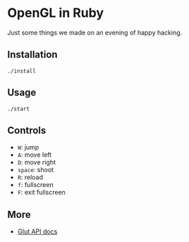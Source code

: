 # OpenGL in Ruby

Just some things we made on an evening of happy hacking.

## Installation

```
./install
```

## Usage

```
./start
```

## Controls

* `W`: jump
* `A`: move left
* `D`: move right
* `space`: shoot
* `R`: reload
* `f`: fullscreen
* `F`: exit fullscreen


## More

* [Glut API docs](http://www.opengl.org/documentation/specs/glut/spec3/spec3.html)
